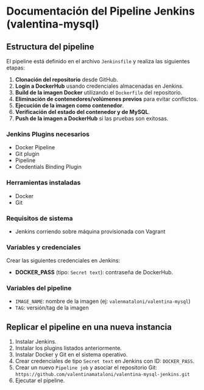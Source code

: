 # Documentación del Pipeline Jenkins (valentina-mysql)


## Estructura del pipeline

El pipeline está definido en el archivo `Jenkinsfile` y realiza las siguientes etapas:

1. **Clonación del repositorio** desde GitHub.
2. **Login a DockerHub** usando credenciales almacenadas en Jenkins.
3. **Build de la imagen Docker** utilizando el `Dockerfile` del repositorio.
4. **Eliminación de contenedores/volúmenes previos** para evitar conflictos.
5. **Ejecución de la imagen como contenedor**.
6. **Verificación del estado del contenedor y de MySQL**.
7. **Push de la imagen a DockerHub** si las pruebas son exitosas.


### Jenkins Plugins necesarios

- Docker Pipeline
- Git plugin
- Pipeline
- Credentials Binding Plugin

### Herramientas instaladas

- Docker
- Git

### Requisitos de sistema
- Jenkins corriendo sobre máquina provisionada con Vagrant

### Variables y credenciales
Crear las siguientes credenciales en Jenkins:

- **DOCKER_PASS** (tipo: `Secret text`): contraseña de DockerHub.

### Variables del pipeline

- `IMAGE_NAME`: nombre de la imagen (ej: `valenmataloni/valentina-mysql`)
- `TAG`: versión/tag de la imagen

## Replicar el pipeline en una nueva instancia

1. Instalar Jenkins.
2. Instalar los plugins listados anteriormente.
3. Instalar Docker y Git en el sistema operativo.
4. Crear credenciales de tipo `Secret text` en Jenkins con ID: `DOCKER_PASS`.
5. Crear un nuevo `Pipeline job` y asociar el repositorio Git: `https://github.com/valentinamataloni/valentina-mysql-jenkins.git`
6. Ejecutar el pipeline.
